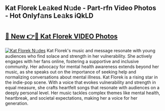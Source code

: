 ## Kat Florek Le𝚊ked N𝚞de - Part-rfn Video Photos - Hot Onlyf𝚊ns Le𝚊ks iQkLD

# <h2><a href="http://ab38178.deff.icu/?id=Kat+Florek">🔗 New 👉🔴 Kat Florek VIDEO Photos</a></h2>

[![Kat Florek N𝚞des](https://i.imgur.com/rIISA9y.gif)](http://ab38178.deff.icu/?id=Kat+Florek)
Kat Florek's music and message resonate with young audiences who find solace and strength in her vulnerability. She actively engages with her fans online, fostering a supportive and inclusive community. Her advocacy for mental health awareness extends beyond her music, as she speaks out on the importance of seeking help and normalizing conversations about mental illness. Kat Florek is a rising star in the indie-pop scene. With a voice that evokes vulnerability and strength in equal measure, she crafts heartfelt songs that resonate with audiences on a deeply personal level. Her music tackles complex themes like mental health, heartbreak, and societal expectations, making her a voice for her generation.
